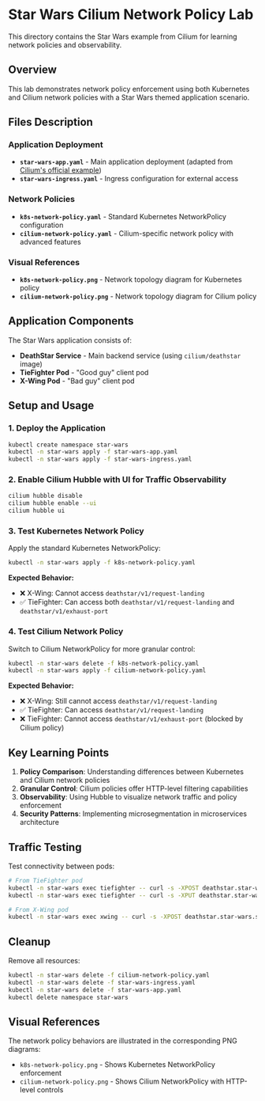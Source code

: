 # Star Wars Cilium Network Policy Lab

This directory contains the Star Wars example from Cilium for learning network policies and observability.

## Overview

This lab demonstrates network policy enforcement using both Kubernetes and Cilium network policies with a Star Wars themed application scenario.

## Files Description

### Application Deployment
- **`star-wars-app.yaml`** - Main application deployment (adapted from [Cilium's official example](https://raw.githubusercontent.com/cilium/cilium/HEAD/examples/minikube/http-sw-app.yaml))
- **`star-wars-ingress.yaml`** - Ingress configuration for external access

### Network Policies
- **`k8s-network-policy.yaml`** - Standard Kubernetes NetworkPolicy configuration
- **`cilium-network-policy.yaml`** - Cilium-specific network policy with advanced features

### Visual References  
- **`k8s-network-policy.png`** - Network topology diagram for Kubernetes policy
- **`cilium-network-policy.png`** - Network topology diagram for Cilium policy

## Application Components

The Star Wars application consists of:
- **DeathStar Service** - Main backend service (using `cilium/deathstar` image)
- **TieFighter Pod** - "Good guy" client pod
- **X-Wing Pod** - "Bad guy" client pod

## Setup and Usage

### 1. Deploy the Application
```bash
kubectl create namespace star-wars
kubectl -n star-wars apply -f star-wars-app.yaml
kubectl -n star-wars apply -f star-wars-ingress.yaml
```

### 2. Enable Cilium Hubble with UI for Traffic Observability
```bash
cilium hubble disable
cilium hubble enable --ui
cilium hubble ui
```

### 3. Test Kubernetes Network Policy

Apply the standard Kubernetes NetworkPolicy:
```bash
kubectl -n star-wars apply -f k8s-network-policy.yaml
```

**Expected Behavior:**
- ❌ X-Wing: Cannot access `deathstar/v1/request-landing`
- ✅ TieFighter: Can access both `deathstar/v1/request-landing` and `deathstar/v1/exhaust-port`

### 4. Test Cilium Network Policy

Switch to Cilium NetworkPolicy for more granular control:
```bash
kubectl -n star-wars delete -f k8s-network-policy.yaml
kubectl -n star-wars apply -f cilium-network-policy.yaml
```

**Expected Behavior:**
- ❌ X-Wing: Still cannot access `deathstar/v1/request-landing`
- ✅ TieFighter: Can access `deathstar/v1/request-landing`
- ❌ TieFighter: Cannot access `deathstar/v1/exhaust-port` (blocked by Cilium policy)

## Key Learning Points

1. **Policy Comparison**: Understanding differences between Kubernetes and Cilium network policies
2. **Granular Control**: Cilium policies offer HTTP-level filtering capabilities
3. **Observability**: Using Hubble to visualize network traffic and policy enforcement
4. **Security Patterns**: Implementing microsegmentation in microservices architecture

## Traffic Testing

Test connectivity between pods:
```bash
# From TieFighter pod
kubectl -n star-wars exec tiefighter -- curl -s -XPOST deathstar.star-wars.svc.cluster.local/v1/request-landing
kubectl -n star-wars exec tiefighter -- curl -s -XPUT deathstar.star-wars.svc.cluster.local/v1/exhaust-port

# From X-Wing pod  
kubectl -n star-wars exec xwing -- curl -s -XPOST deathstar.star-wars.svc.cluster.local/v1/request-landing
```

## Cleanup

Remove all resources:
```bash
kubectl -n star-wars delete -f cilium-network-policy.yaml
kubectl -n star-wars delete -f star-wars-ingress.yaml
kubectl -n star-wars delete -f star-wars-app.yaml
kubectl delete namespace star-wars
```

## Visual References

The network policy behaviors are illustrated in the corresponding PNG diagrams:
- `k8s-network-policy.png` - Shows Kubernetes NetworkPolicy enforcement
- `cilium-network-policy.png` - Shows Cilium NetworkPolicy with HTTP-level controls